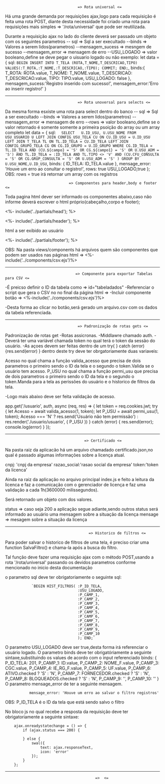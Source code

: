                                      => Rota universal <=        

Há uma grande demanda por requisições ajax,logo para cada requisição é feita uma rota POST,
diante desta necessidade foi criado uma rota para requisições mais simples => '/rota/universal'
que pode ser reutilizada.

Durante a requisição ajax no lado do cliente deverá ser passado um objeto com os seguintes parametros
-- sql => Sql a ser execultado
--binds => Valores a serem lidos(parametros)
--mensagem_sucess => mesngem de sucesso
--mensagem_error  => mensagem de erro
--USU_LOGADO  => valor booleano,define se deve pegar o uisuario logado ou não
exemplo:
            let data = {
                sql: `BEGIN
                INSERT INTO T_TELA (ROTA,T_NOME,T_DESCRICAO,TIPO) VALUES(:T_ROTA,:T_NOME,:T_DESCRICAO,:TIPO);
                COMMIT;
                END;`,
                binds:{
                    T_ROTA: ROTA.value,
                    T_NOME: T_NOME.value,
                    T_DESCRICAO:  T_DESCRICAO.value,
                    TIPO: TIPO.value,
                    USU_LOGADO: false
                  },
                  mensagem_sucess:'Registro inserido com sucesso!',
                  mensagem_error:'Erro ao inserir registro!'
            }


----------------------------------------------------------------------------------------------------------------------------------------
                                     => Rota unoversal para selects <=   

Da mesma forma esxiste uma rota para select dentro do banco
-- sql => Sql a ser execultado
--binds => Valores a serem lidos(parametros)
--mensagem_error  => mensagem de erro 
--rows => valor booleano,define se o valor retornado é somente somente a primeira psoição do array ou um array completo
      let data = {
        sql: `  SELECT   U.ID_USU, U.USU_NOME
        FROM USU_USUARIO U
        LEFT JOIN CONFIG_USU_TELA CU ON CU.ID_USU = U.ID_USU
        LEFT JOIN T_TELA TL ON TL.ID_TELA = CU.ID_TELA
        LEFT JOIN CONFIG_GRUPO_TELA CG ON CG.ID_GRUPO = U.ID_GRUPO
        WHERE CG.ID_TELA = TL.ID_TELA
          AND (CU.${campo} = 'S' OR CG.${campo1} = 'S' OR U.USU_ADM = 'S')
          AND TL.ID_TELA = :ID_TELA
          AND TL.TIPO <> 'V'
          AND (CU.CFU_CONSULTA = 'S' OR CG.GRUP_CONSULTA = 'S' OR U.USU_ADM = 'S' )
       GROUP BY  U.USU_NOME,U.ID_USU`,
        binds: { ID_TELA: ID_TELA.value },
        mensage_error: 'Houve um erro ao conultar o registro!',
        rows: true
        USU_LOGADO,true
      };
      OBS: rows =  true irá retornar um array com os registros
<!-- --------------------------------------------------------------------------------------------------------------------------------------------- -->
                                 => Componentes para header,body e footer <= 

Toda pagina html dever ser informado os componentes abaixo,caso não informe deverá escrever o html próprio(cabeçalho,corpo e footer);

<%- include('../partials/head'); %>

<%- include('../partials/header'); %>

html a ser exibido ao usuário

<%- include('../partials/footer'); %>

OBS: Na pasta views/components há arquivos quem são componentes que podem ser usados nas páginas html =>    <%-include('../components/csv.ejs')%>

--------------------------------------------------------------------------------------------------------------------------------------------------
                                    => Componente para exportar Tabelas para CSV <= 


-É preicso definir o ID da tabela como => id="tabeladados"
-Referenciar o script que gera o CSV no no final da página html => <script src="/js/exportar/csv.js"></script>
-Incluir componente  botão => <%-include('../components/csv.ejs')%>

-Desta forma ao clicar no botão,será gerado um arquivo.csv com os dados da tabela referenciada.

-------------------------------------------------------------------------------------------------------------------------------------------------
                                     => Padronização de rotas gets <= 

Padronização de rotas get
-Rotas assicronas.
-Middlawre chamado auth.
-Deverá ter uma variável chamada token no qual terá o token da sessão do usuário.
-As açoes devem ser feitas dentro de um try{  } catch (error){res.send(error) } dentro deste try deve ter obrgatoriamente duas variaveis:

 Acesso no qual chama a função valida_acesso que  precisa de dois parametros o primeiro sendo o ID da tela e o segundo o token.Valida se o usuário tem acesso.
 P_USU  no qual chama a função permi_usu que precisa de dois parametros o primeiro sendo o ID da tela e o segundo o token.Manda para a tela as perissões do usuário e o historico de filtros da tela.

-Logo mais abaixo deve ser feita validação de acesso.

app.get('/usuario', auth, async (req, res) => {
  let token = req.cookies.jwt;
  try {
    let Acesso = await valida_acesso(1, token);
    let P_USU = await permi_usu(1, token);
    Acesso === 'N' ? res.send('Usuário não tem permissão') : res.render('./usuario/usuario', { P_USU })
  } catch (error) {
    res.send(error);
    console.log(error)
  }
});

-----------------------------------------------------------------------------------------------------------------------------
                                        => Certificado <=

Na pasta raiz da aplicacão há um arquivo chamadado certificado.json,no qual é passado algumas informações sobre a licença atual.

cnpj: 'cnpj da empresa'
razao_social:'rasao  social da empresa'
token:'token da licenca'

Ainda na raiz da aplicação no arquivo principal index.js e feito a leitura da licenca e  faz a comunicação com o gerenciador de licença
 e faz uma validação a cada 1h(3600000 milissegundos).

Será retornado um objeto com dos valores.

status  => caso seja 200 a aplicação segue adiante,sendo outros status será informado ao usuário uma mensagem sobre a situação da licença
mensage => mesagem sobre a situação da licença

----------------------------------------------------------------------------------------------------------------------------------

                                          => Historico de filtros <=

Para poder salvar o historico de filtros de uma tela, é preciso criar uma function SalvaFiltro() e chama-la após a busca do filtro.

Tal função deve fazer uma requisição  ajax com o método POST,usando a rota '/rota/universal' passando os devidos parametros conforme mencionado no inicio desta  documentação

o parametro sql deve ter obrigatoriamente o seguinte sql:

                `BEGIN HIST_FILTROS( :P_ID_TELA,
                                     :USU_LOGADO,
                                     :P_CAMP_1,
                                     :P_CAMP_2,
                                     :P_CAMP_3,
                                     :P_CAMP_4,
                                     :P_CAMP_5,
                                     :P_CAMP_6,
                                     :P_CAMP_7,
                                     :P_CAMP_8,
                                     :P_CAMP_9,
                                     :P_CAMP_10
                                     ); END;`

O parametro USU_LOGADO deve ser true,desta forma irá referenciar o usuário logado.
O parametro binds deve ter obrigatóriamente a seguinte sintaxe,substituindo os values de acordo com o input referenciado
            binds: {
                P_ID_TELA: 201,
                P_CAMP_1: ID.value,
                P_CAMP_2: NOME_F.value,
                P_CAMP_3: CGC.value,
                P_CAMP_4: IE_RG_F.value,
                P_CAMP_5: UF.value,
                P_CAMP_6: ATIVO.checked ?  'S' : 'N',
                P_CAMP_7: FORNECEDOR.checked ?  'S' : 'N',
                P_CAMP_8: BLOQUEADOS.checked ?  'S' : 'N',
                P_CAMP_9: '',
                P_CAMP_10: ''
            }
O parametro  mensage_error de ter a seguinte mensagem.
 
               mensage_error: 'Houve um erro ao salvar o filtro registros'

OBS: P_ID_TELA é o ID da tela que está sendo salvo o filtro


No bloco js no qual recebe a resposta da requisição deve ter obrigatoriamente a seguinte sintaxe:

        ajax.onreadystatechange = () => {
            if (ajax.status === 200) {
     
            } else {
                swal({
                    text: ajax.responseText,
                    icon: 'error'
                });
            }
        };
  
----------------------------------------------------------------------------------------------------------------------------------
                                             =>  <=     










































